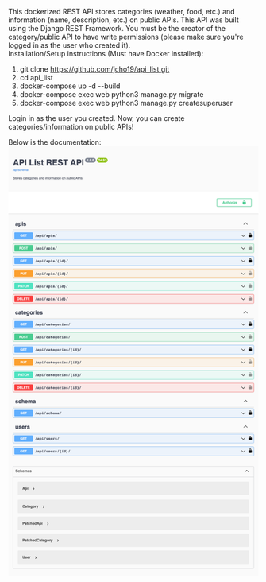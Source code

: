 This dockerized REST API stores categories (weather, food, etc.) and information (name, description, etc.) on public APIs.
This API was built using the Django REST Framework. 
You must be the creator of the category/public API to have write permissions (please make sure you're logged in as the user who created it). <br />
Installation/Setup instructions (Must have Docker installed):
1. git clone https://github.com/jcho19/api_list.git
2. cd api_list
3. docker-compose up -d --build 
4. docker-compose exec web python3 manage.py migrate
5. docker-compose exec web python3 manage.py createsuperuser 

Login in as the user you created. Now, you can create categories/information on public APIs!

Below is the documentation:
![Alt text](api_schema_swagger-ui_.png "Documentation")

